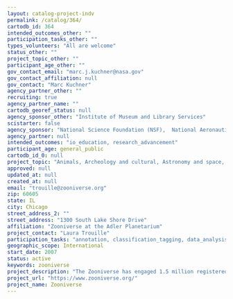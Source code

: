 ```yaml
---
layout: catalog-project-indv
permalink: /catalog/364/
cartodb_id: 364
intended_outcomes_other: ""
participation_tasks_other: ""
types_volunteers: "All are welcome"
status_other: ""
project_topic_other: ""
participant_age_other: ""
gov_contact_email: "marc.j.kuchner@nasa.gov"
gov_contact_affiliation: null
gov_contact: "Marc Kuchner"
agency_partner_other: ""
recruiting: true
agency_partner_name: ""
cartodb_georef_status: null
agency_sponsor_other: "Institute of Museum and Library Services"
scistarter: false
agency_sponsor: "National Science Foundation (NSF),  National Aeronautics and Space Administration (NASA)"
agency_partner: null
intended_outcomes: "io_education, research_advancement"
participant_age: general_public
cartodb_id_0: null
project_topic: "Animals, Archeology and cultural, Astronomy and space, Biology, Birds, Chemistry,  Climate and weather,  Computers and technology,  Disaster response,  Ecology and environment,  Education, Health and medicine,  Nature and outdoors, Ocean/water and marine, Physics, Pollinators/insects"
approved: null
updated_at: null
created_at: null
email: "trouille@zooniverse.org"
zip: 60605
state: IL
city: Chicago
street_address_2: ""
street_address: "1300 South Lake Shore Drive"
affiliation: "Zooniverse at the Adler Planetarium"
project_contact: "Laura Trouille"
participation_tasks: "annotation, classification_tagging, data_analysis, identification, learning,  observation, transcription"
geographic_scope: International
start_date: 2007
status: active
keywords: zooniverse
project_description: "The Zooniverse has engaged 1.5 million registered users in online citizen science with hundreds of professional researchers around the world. Since 2007, Zooniverse has partnered with research teams to create and support over 70 online citizen science projects. Our goal is to enable research that would not be possible, or practical, otherwise. Zooniverse research results in new discoveries, datasets useful to the wider research community, and many publications."
project_url: "https://www.zooniverse.org/"
project_name: Zooniverse
--- 
```

